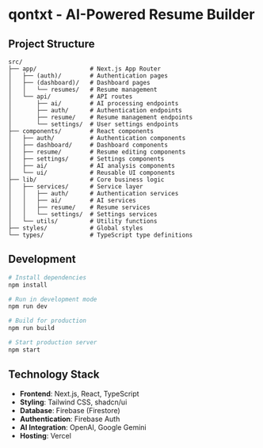 # qontxt - AI-Powered Resume Builder

## Project Structure

```
src/
├── app/               # Next.js App Router
│   ├── (auth)/        # Authentication pages
│   ├── (dashboard)/   # Dashboard pages
│   │   └── resumes/   # Resume management
│   └── api/           # API routes
│       ├── ai/        # AI processing endpoints
│       ├── auth/      # Authentication endpoints
│       ├── resume/    # Resume management endpoints
│       └── settings/  # User settings endpoints
├── components/        # React components
│   ├── auth/          # Authentication components
│   ├── dashboard/     # Dashboard components
│   ├── resume/        # Resume editing components
│   ├── settings/      # Settings components
│   ├── ai/            # AI analysis components
│   └── ui/            # Reusable UI components
├── lib/               # Core business logic
│   ├── services/      # Service layer
│   │   ├── auth/      # Authentication services
│   │   ├── ai/        # AI services
│   │   ├── resume/    # Resume services
│   │   └── settings/  # Settings services
│   └── utils/         # Utility functions
├── styles/            # Global styles
└── types/             # TypeScript type definitions
```

## Development

```bash
# Install dependencies
npm install

# Run in development mode
npm run dev

# Build for production
npm run build

# Start production server
npm start
```

## Technology Stack

- **Frontend**: Next.js, React, TypeScript
- **Styling**: Tailwind CSS, shadcn/ui
- **Database**: Firebase (Firestore)
- **Authentication**: Firebase Auth
- **AI Integration**: OpenAI, Google Gemini
- **Hosting**: Vercel
